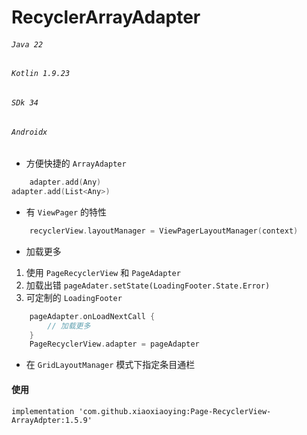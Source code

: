 # RecyclerArrayAdapter

###### `Java 22`

###### `Kotlin 1.9.23`

###### `SDk 34`

###### `Androidx`

* 方便快捷的 `ArrayAdapter`

```Kotlin
    adapter.add(Any)
adapter.add(List<Any>)
```

* 有 `ViewPager` 的特性

```Kotlin
    recyclerView.layoutManager = ViewPagerLayoutManager(context)

```

* 加载更多

1. 使用 `PageRecyclerView` 和 `PageAdapter`
2. 加载出错 `pageAdater.setState(LoadingFooter.State.Error)`
3. 可定制的 `LoadingFooter`

```Kotlin	
	pageAdapter.onLoadNextCall {
	    // 加载更多
	}
	PageRecyclerView.adapter = pageAdapter
```

* 在 `GridLayoutManager` 模式下指定条目通栏

#### 使用

```
implementation 'com.github.xiaoxiaoying:Page-RecyclerView-ArrayAdpter:1.5.9'
```
